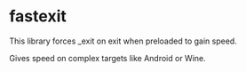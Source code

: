 # fastexit

This library forces _exit on exit when preloaded to gain speed.

Gives speed on complex targets like Android or Wine.
